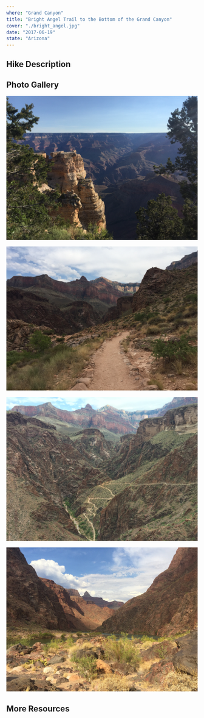 ```yaml
---
where: "Grand Canyon"
title: "Bright Angel Trail to the Bottom of the Grand Canyon"
cover: "./bright_angel.jpg"
date: "2017-06-19"
state: "Arizona"
---
```


## Hike Description

## Photo Gallery

![](./south_rim.jpg)

![](./halfway_down.jpg)

![](./devils_corkscrew.jpg)

![](./the_bottom.jpg)

## More Resources
